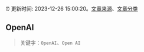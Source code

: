:alarm_clock: 更新时间: 2023-12-26 15:00:20。[文章来源](/README.md)、[文章分类](/TAGS.md)

## OpenAI


> 关键字：`OpenAI`、`Open AI`



